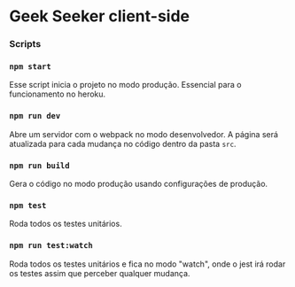 # Geek Seeker client-side

### Scripts

### ```npm start```
Esse script inicia o projeto no modo produção. Essencial para o funcionamento no heroku.

### ```npm run dev```
Abre um servidor com o webpack no modo desenvolvedor. A página será atualizada para cada mudança no código dentro da pasta ```src```.

### ```npm run build```
Gera o código no modo produção usando configurações de produção.

### ```npm test```
Roda todos os testes unitários.

### ```npm run test:watch```
Roda todos os testes unitários e fica no modo "watch", onde o jest irá rodar os testes assim que perceber qualquer mudança.
